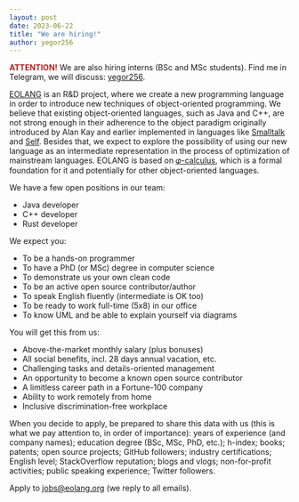 ```yaml
---
layout: post
date: 2023-06-22
title: "We are hiring!"
author: yegor256
---
```


<span style="color:firebrick;"><strong>ATTENTION!</strong></span>
We are also hiring interns (BSc and MSc students). 
Find me in Telegram, we will discuss: 
[yegor256](https://t.me/yegor256).

[EOLANG](https://www.eolang.org) is an R&D project, where we create a new programming language
in order to introduce new techniques of object-oriented programming. 
We believe that existing object-oriented languages, such as Java and C++,
are not strong enough in their adherence to the object paradigm
originally introduced by Alan Kay and earlier implemented in languages
like [Smalltalk](https://en.wikipedia.org/wiki/Smalltalk) and 
[Self](https://en.wikipedia.org/wiki/Self_%28programming_language%29). 
Besides that, we expect to explore the possibility 
of using our new language as an intermediate representation in the
process of optimization of mainstream languages. EOLANG is based on
[𝜑-calculus](https://arxiv.org/abs/2111.13384), which is a formal 
foundation for it and potentially for other object-oriented languages.

We have a few open positions in our team:

  * Java developer
  * C++ developer
  * Rust developer

<!--more-->

We expect you:

  * To be a hands-on programmer
  * To have a PhD (or MSc) degree in computer science
  * To demonstrate us your own clean code
  * To be an active open source contributor/author
  * To speak English fluently (intermediate is OK too)
  * To be ready to work full-time (5x8) in our office
  * To know UML and be able to explain yourself via diagrams

You will get this from us:

  * Above-the-market monthly salary (plus bonuses)
  * All social benefits, incl. 28 days annual vacation, etc.
  * Challenging tasks and details-oriented management
  * An opportunity to become a known open source contributor
  * A limitless career path in a Fortune-100 company
  * Ability to work remotely from home
  * Inclusive discrimination-free workplace

When you decide to apply, be prepared to share this data with us (this is what we pay attention to, in order of importance): years of experience (and company names); education degree (BSc, MSc, PhD, etc.); h-index; books; patents; open source projects; GitHub followers; industry certifications; English level; StackOverflow reputation; blogs and vlogs; non-for-profit activities; public speaking experience; Twitter followers.

Apply to [jobs@eolang.org](mailto:jobs@eolang.org) (we reply to all emails).
